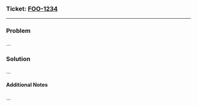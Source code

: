 ### Ticket: [FOO-1234](https://seaseducation.atlassian.net/browse/FOO-1234)

---

### Problem

...



### Solution

...



#### Additional Notes

...

